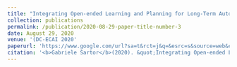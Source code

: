 ```yaml
---
title: "Integrating Open-ended Learning and Planning for Long-Term Autonomy"
collection: publications
permalink: /publication/2020-08-29-paper-title-number-3
date: August 29, 2020
venue: '(DC-ECAI 2020'
paperurl: 'https://www.google.com/url?sa=t&rct=j&q=&esrc=s&source=web&cd=&ved=2ahUKEwiihoeVvOrxAhVk_rsIHSQOAxIQFjAJegQIDxAD&url=https%3A%2F%2Fminerva.usc.es%2Fxmlui%2Fbitstream%2Fhandle%2F10347%2F23263%2FDC-ECAI2020-proceedings.pdf%3Fsequence%3D1%26isAllowed%3Dy&usg=AOvVaw0Oma0vglLFZqgF66m-lZVQ'
citation: '<b>Gabriele Sartor</b>(2020). &quot;Integrating Open-ended Learning and Planning for Long-Term Autonomy.&quot; <i>1st Doctoral Consortium at the European Conference on Artificial Intelligence</i> '
---
```

